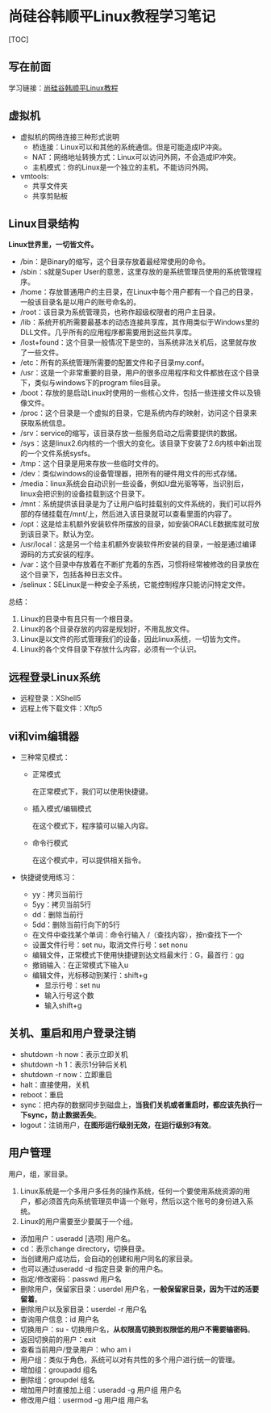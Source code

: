 # 尚硅谷韩顺平Linux教程学习笔记

[TOC]

## 写在前面

学习链接：[尚硅谷韩顺平Linux教程](https://www.bilibili.com/video/av21303002)

## 虚拟机

- 虚拟机的网络连接三种形式说明
  - 桥连接：Linux可以和其他的系统通信。但是可能造成IP冲突。
  - NAT：网络地址转换方式：Linux可以访问外网，不会造成IP冲突。
  - 主机模式：你的Linux是一个独立的主机，不能访问外网。
- vmtools:
  - 共享文件夹
  - 共享剪贴板

## Linux目录结构

**Linux世界里，一切皆文件。**

- /bin：是Binary的缩写，这个目录存放着最经常使用的命令。
- /sbin：s就是Super User的意思，这里存放的是系统管理员使用的系统管理程序。
- /home：存放普通用户的主目录，在Linux中每个用户都有一个自己的目录，一般该目录名是以用户的账号命名的。
- /root：该目录为系统管理员，也称作超级权限者的用户主目录。
- /lib：系统开机所需要最基本的动态连接共享库，其作用类似于Windows里的DLL文件。几乎所有的应用程序都需要用到这些共享库。
- /lost+found：这个目录一般情况下是空的，当系统非法关机后，这里就存放了一些文件。
- /etc：所有的系统管理所需要的配置文件和子目录my.conf。
- /usr：这是一个非常重要的目录，用户的很多应用程序和文件都放在这个目录下，类似与windows下的program files目录。
- /boot：存放的是启动Linux时使用的一些核心文件，包括一些连接文件以及镜像文件。
- /proc：这个目录是一个虚拟的目录，它是系统内存的映射，访问这个目录来获取系统信息。
- /srv：service的缩写，该目录存放一些服务启动之后需要提供的数据。
- /sys：这是linux2.6内核的一个很大的变化。该目录下安装了2.6内核中新出现的一个文件系统sysfs。
- /tmp：这个目录是用来存放一些临时文件的。
- /dev：类似windows的设备管理器，把所有的硬件用文件的形式存储。
- /media：linux系统会自动识别一些设备，例如U盘光驱等等，当识别后，linux会把识别的设备挂载到这个目录下。
- /mnt：系统提供该目录是为了让用户临时挂载别的文件系统的，我们可以将外部的存储挂载在/mnt/上，然后进入该目录就可以查看里面的内容了。
- /opt：这是给主机额外安装软件所摆放的目录，如安装ORACLE数据库就可放到该目录下。默认为空。
- /usr/local：这是另一个给主机额外安装软件所安装的目录，一般是通过编译源码的方式安装的程序。
- /var：这个目录中存放着在不断扩充着的东西，习惯将经常被修改的目录放在这个目录下，包括各种日志文件。
- /selinux：SELinux是一种安全子系统，它能控制程序只能访问特定文件。

总结：

1. Linux的目录中有且只有一个根目录。
2. Linux的各个目录存放的内容是规划好，不用乱放文件。
3. Linux是以文件的形式管理我们的设备，因此linux系统，一切皆为文件。
4. Linux的各个文件目录下存放什么内容，必须有一个认识。

## 远程登录Linux系统

- 远程登录：XShell5
- 远程上传下载文件：Xftp5

## vi和vim编辑器

- 三种常见模式：

  - 正常模式

    在正常模式下，我们可以使用快捷键。

  - 插入模式/编辑模式

    在这个模式下，程序猿可以输入内容。

  - 命令行模式

    在这个模式中，可以提供相关指令。

- 快捷键使用练习：

  - yy：拷贝当前行
  - 5yy：拷贝当前5行
  - dd：删除当前行
  - 5dd：删除当前行向下的5行
  - 在文件中查找某个单词：命令行输入 /（查找内容），按n查找下一个
  - 设置文件行号：set nu，取消文件行号：set nonu
  - 编辑文件，正常模式下使用快捷键到达文档最末行：G，最首行：gg
  - 撤销输入：在正常模式下输入u
  - 编辑文件，光标移动到某行：shift+g
    - 显示行号：set nu
    - 输入行号这个数
    - 输入shift+g

## 关机、重启和用户登录注销

- shutdown -h now：表示立即关机
- shutdown -h 1：表示1分钟后关机
- shutdown -r now：立即重启
- halt：直接使用，关机
- reboot：重启
- sync：把内存的数据同步到磁盘上，**当我们关机或者重启时，都应该先执行一下sync，防止数据丢失**。
- logout：注销用户，**在图形运行级别无效，在运行级别3有效**。

## 用户管理

用户，组，家目录。

1. Linux系统是一个多用户多任务的操作系统，任何一个要使用系统资源的用户，都必须首先向系统管理员申请一个账号，然后以这个账号的身份进入系统。
2. Linux的用户需要至少要属于一个组。

- 添加用户：useradd [选项] 用户名。
- cd：表示change directory，切换目录。
- 当创建用户成功后，会自动的创建和用户同名的家目录。
- 也可以通过useradd -d 指定目录 新的用户名。
- 指定/修改密码：passwd 用户名
- 删除用户，保留家目录：userdel 用户名，**一般保留家目录，因为干过的活要留着**。
- 删除用户以及家目录：userdel -r 用户名
- 查询用户信息：id 用户名
- 切换用户：su - 切换用户名，**从权限高切换到权限低的用户不需要输密码**。
- 返回切换前的用户：exit
- 查看当前用户/登录用户：who am i
- 用户组：类似于角色，系统可以对有共性的多个用户进行统一的管理。
- 增加组：groupadd 组名
- 删除组：groupdel 组名
- 增加用户时直接加上组：useradd -g 用户组 用户名
- 修改用户组：usermod -g 用户组 用户名